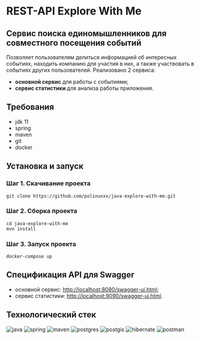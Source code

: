 # REST-API Explore With Me

## Сервис поиска единомышленников для совместного посещения событий
Позволяет пользователям делиться информацией об интересных событиях, находить компанию для участия в них, а также 
участвовать в событиях других пользователей. Реализовано 2 сервиса:
* **основной сервис** для работы с событиями;
* **сервис статистики** для анализа работы приложения.

## Требования
* jdk 11
* spring
* maven
* git
* docker

## Установка и запуск
### Шаг 1. Скачивание проекта
```
git clone https://github.com/polinuxxx/java-explore-with-me.git
```

### Шаг 2. Сборка проекта
```
cd java-explore-with-me
mvn install
```

### Шаг 3. Запуск проекта

```
docker-compose up
```

## Спецификация API для Swagger
* основной сервис: [http://localhost:8080/swagger-ui.html](http://localhost:8080/swagger-ui.html);
* сервис статистики: [http://localhost:9090/swagger-ui.html](http://localhost:9090/swagger-ui.html).

## Технологический стек
![java](https://img.shields.io/badge/java-%23ed8b00.svg?logo=openjdk&logoColor=white&style=flat)
![spring](https://img.shields.io/badge/spring-%236db33f.svg?logo=spring&logoColor=white&style=flat)
![maven](https://img.shields.io/badge/Apache%20Maven-C71A36?style=flat&logo=Apache%20Maven&logoColor=white)
![postgres](https://img.shields.io/badge/postgres-%23336791.svg?logo=postgresql&logoColor=white&style=flat)
![postgis](https://img.shields.io/badge/postgis-blue)
![hibernate](https://img.shields.io/badge/Hibernate-59666C?style=flat&logo=Hibernate&logoColor=white)
![postman](https://img.shields.io/badge/Postman-FF6C37?style=flat&logo=postman&logoColor=white)
